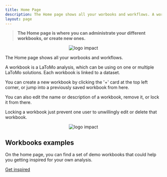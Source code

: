 ```yaml
---
title: Home Page
description: The Home page shows all your worbooks and workflows. A workbook is a LaToMo analysis, which can be using on one or multiple LaToMo solutions.
layout: page
---
```


> **The Home page is where you can administrate your different workbooks, or create new ones.**

<center><img src="home/images/Home_page_general.png" alt="logo impact" /></center>

The Home page shows all your worbooks and workflows.

A workbook is a LaToMo analysis, which can be using on one or multiple LaToMo solutions. Each workbook is linked to a dataset.

You can create a new workbook by clicking the '+' card at the top left corner, or jump into a previously saved workbook from here.

You can also edit the name or description of a workbook, remove it, or lock it from there.

Locking a workbook just prevent one user to unwillingly edit or delete that workbook.

<center><img src="home/images/Home_Cards.png" alt="logo impact" /></center>

## Workbooks examples

On the home page, you can find a set of demo workbooks that could help you getting inspired for your own analysis.

[Get inspired](/home/use_cases/use_cases_examples.md)
